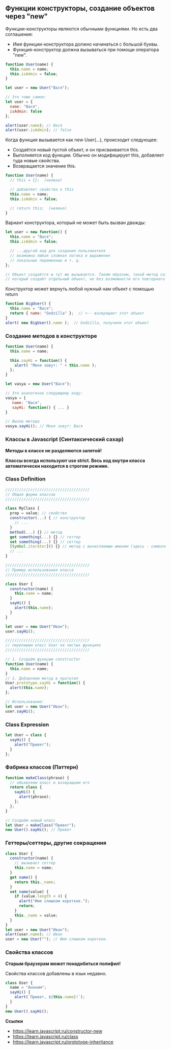 ## Функции конструкторы, создание объектов через "new"

Функции-конструкторы являются обычными функциями. Но есть два соглашения:

- Имя функции-конструктора должно начинаться с большой буквы.
- Функция-конструктор должна вызываться при помощи оператора "new".

```javascript 
function User(name) {
  this.name = name;
  this.isAdmin = false;
}

let user = new User("Вася");

// Это тоже самое: 
let user = {
  name: "Вася",
  isAdmin: false
};

alert(user.name); // Вася
alert(user.isAdmin); // false
```

Когда функция вызывается как new User(...), происходит следующее:

- Создаётся новый пустой объект, и он присваивается this.
- Выполняется код функции. Обычно он модифицирует this, добавляет туда новые свойства.
- Возвращается значение this.

```javascript 
function User(name) {
  // this = {};  (неявно)

  // добавляет свойства к this
  this.name = name;
  this.isAdmin = false;

  // return this;  (неявно)
}
```

Вариант конструктора, который не может быть вызван дважды: 

```javascript
let user = new function() {
  this.name = "Вася";
  this.isAdmin = false;

  // ...другой код для создания пользователя
  // возможна любая сложная логика и выражения
  // локальные переменные и т. д.
};

// Объект создаётся и тут же вызывается. Таким образом, такой метод создания позволяет инкапсулировать код, 
// который создаёт отдельный объект, но без возможности его повторного использования.

```

Конструктор может вернуть любой нужный нам объект с помощью return

```javascript
function BigUser() {
  this.name = "Вася";
  return { name: "Godzilla" };  // <-- возвращает этот объект
}
alert( new BigUser().name );  // Godzilla, получили этот объект
```

### Создание методов в конструкторе

```javascript
function User(name) {
  this.name = name;

  this.sayHi = function() {
    alert( "Меня зовут: " + this.name );
  };
}

let vasya = new User("Вася");

// Это аналогично следующему коду: 
vasya = {
   name: "Вася",
   sayHi: function() { ... }
}

// Вызов метода 
vasya.sayHi(); // Меня зовут: Вася
```

### Классы в Javascript (Синтаксический сахар)

__Методы в классе не разделяются запятой!__

__Классы всегда используют use strict. Весь код внутри класса автоматически находится в строгом режиме.__


### Class Definition

```javascript
/////////////////////////////////////
// Общая форма классов
/////////////////////////////////////

class MyClass {
  prop = value; // свойство
  constructor(...) { // конструктор
    // ...
  }
  method(...) {} // метод
  get something(...) {} // геттер
  set something(...) {} // сеттер
  [Symbol.iterator]() {} // метод с вычисляемым именем (здесь - символом)
  // ...
}

/////////////////////////////////////
// Пример использования класса
/////////////////////////////////////

class User {
  constructor(name) {
    this.name = name;
  }
  sayHi() {
    alert(this.name);
  }
}

let user = new User("Иван");
user.sayHi();

/////////////////////////////////////
// перепишем класс User на чистых функциях
/////////////////////////////////////

// 1. Создаём функцию constructor
function User(name) {
  this.name = name;
}
// 2. Добавляем метод в прототип 
User.prototype.sayHi = function() {
  alert(this.name);
};

// Использование:
let user = new User("Иван");
user.sayHi();
```

### Class Expression

```javascript
let User = class {
  sayHi() {
    alert("Привет");
  }
};
```

### Фабрика классов (Паттерн) 

```javascript
function makeClass(phrase) {
  // объявляем класс и возвращаем его
  return class {
    sayHi() {
      alert(phrase);
    };
  };
}

// Создаём новый класс
let User = makeClass("Привет"); 
new User().sayHi(); // Привет

```

### Геттеры/сеттеры, другие сокращения

```javascript
class User {
  constructor(name) {
    // вызывает сеттер
    this.name = name;
  }
  get name() {
    return this._name;
  }
  set name(value) {
    if (value.length < 4) {
      alert("Имя слишком короткое.");
      return;
    }
    this._name = value;
  }
}
let user = new User("Иван");
alert(user.name); // Иван
user = new User(""); // Имя слишком короткое.

```

### Свойства классов

__Старым браузерам может понадобиться полифил!__

Свойства классов добавлены в язык недавно.

```javascript
class User {
  name = "Аноним";
  sayHi() {
    alert(`Привет, ${this.name}!`);
  }
}
new User().sayHi();
```

__Ссылки__

- https://learn.javascript.ru/constructor-new
- https://learn.javascript.ru/class
- https://learn.javascript.ru/prototype-inheritance


